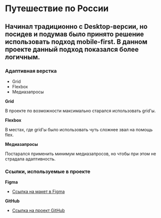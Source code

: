 # Путешествие по России

## Начинал традиционно с Desktop-версии, но посидев и подумав было принято решение использовать подход mobile-first. В данном проекте данный подход показался более логичным.
### Адаптивная верстка

* Grid
* Flexbox
* Медиазапросы

**Grid**

В проекте по возможности максимально старался использовать grid'ы.

**Flexbox**

В местах, где grid'ы было использовать чуть сложнее звал на помощь flex.

**Медиазапросы**

Постарался применить минимум медиазапросов, но чтобы при этом не страдала адаптивность.
### Ссылки, используемые в проекте

**Figma**

* [Ссылка на макет в Figma](https://www.figma.com/file/5S2WSbEFL6awjVWJ0NWL8Q/Sprint-3_-Russia-_-desktop-mobile?node-id=28503%3A0)

**GitHub**

* [Ссылка на проект GitHub](https://github.com/LevIgorevich/russian-travel)

